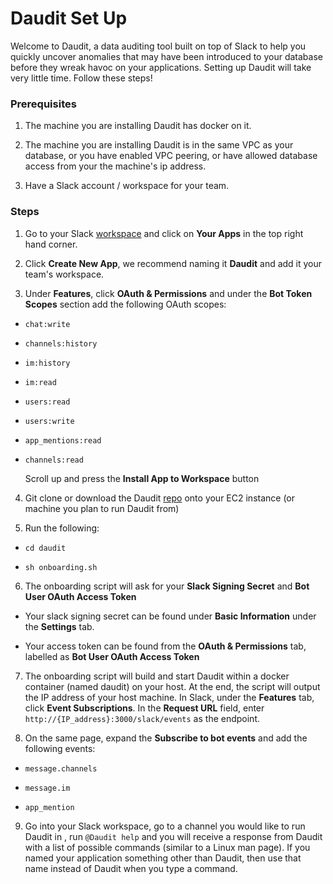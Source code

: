 # Daudit Set Up

Welcome to Daudit, a data auditing tool built on top of Slack to help you quickly uncover anomalies that may have been introduced to your database before they wreak havoc on your applications. Setting up Daudit will take very little time. Follow these steps!

  

### Prerequisites

1. The machine you are installing Daudit has docker on it.

2. The machine you are installing Daudit is in the same VPC as your database, or you have enabled VPC peering, or have allowed database access from your the machine's ip address.

3. Have a Slack account / workspace for your team.

  

### Steps

1. Go to your Slack [workspace]([https://api.slack.com/](https://api.slack.com/)) and click on **Your Apps** in the top right hand corner.

2. Click **Create New App**, we recommend naming it **Daudit** and add it your team's workspace.

3. Under **Features**, click **OAuth & Permissions** and under the **Bot Token Scopes** section add the following OAuth scopes:

-  `chat:write`

-  `channels:history`

-  `im:history`

-  `im:read`

-  `users:read`

-  `users:write`

-  `app_mentions:read`

-  `channels:read`

  

	Scroll up and press the **Install App to Workspace** button

4. Git clone or download the Daudit [repo]([https://github.com/havess/daudit](https://github.com/havess/daudit)) onto your EC2 instance (or machine you plan to run Daudit from)

5. Run the following:

-  `cd daudit`

-  `sh onboarding.sh`

6. The onboarding script will ask for your **Slack Signing Secret** and **Bot User OAuth Access Token**

- Your slack signing secret can be found under **Basic Information** under the **Settings** tab.

- Your access token can be found from the **OAuth & Permissions** tab, labelled as **Bot User OAuth Access Token**

7. The onboarding script will build and start Daudit within a docker container (named daudit) on your host. At the end, the script will output the IP address of your host machine. In Slack, under the **Features** tab, click **Event Subscriptions**. In the **Request URL** field, enter `http://{IP_address}:3000/slack/events` as the endpoint.

8. On the same page, expand the **Subscribe to bot events** and add the following events:

-  `message.channels`

-  `message.im`

-  `app_mention`

9. Go into your Slack workspace, go to a channel you would like to run Daudit in , run `@Daudit help` and you will receive a response from Daudit with a list of possible commands (similar to a Linux man page). If you named your application something other than Daudit, then use that name instead of Daudit when you type a command.
